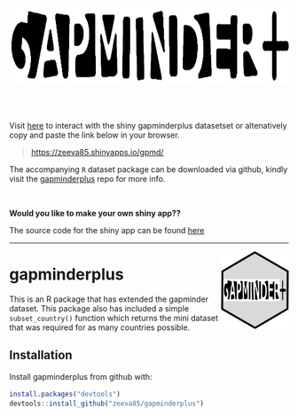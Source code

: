 
<img src="figures/logo.png" height=140/> <br>

<br/>
<br/>

Visit [here][here] to interact with the shiny gapminderplus datasetset or altenatively copy and paste the link below in your browser. 

> https://zeeva85.shinyapps.io/gpmd/

The accompanying `R` dataset package can be downloaded via github, kindly visit the [gapminderplus][gapminderplus] repo for more info.   

<br/>

**Would you like to make your own shiny app??** <br/>

The source code for the shiny app can be found [here][shiny]  

[here]: https://zeeva85.shinyapps.io/gpmd/  
[gapminderplus]: https://github.com/zeeva85/gapminderplus
[shiny]: https://github.com/STAT545-UBC-students/hw08-zeeva85/blob/master/gpmd/app.R


------

<img src="figures/logo1.png" align="right" height=140/>

gapminderplus
=============

This is an R package that has extended the gapminder dataset. This package also has included a simple `subset_country()` function which returns the mini dataset that was required for as many countries possible.

Installation
------------
Install gapminderplus from github with:

``` r
install.packages("devtools")
devtools::install_github("zeeva85/gapminderplus")
```
